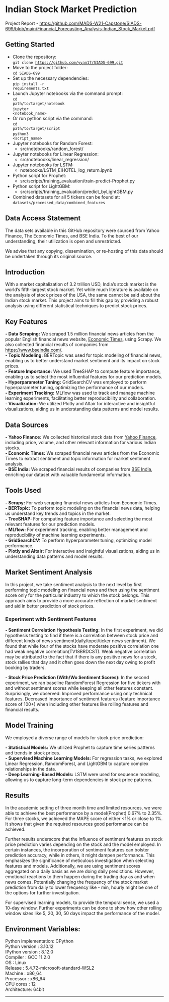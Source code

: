 # Indian Stock Market Prediction
Project Report - https://github.com/MADS-W21-Capstone/SIADS-699/blob/main/Financial_Forecasting_Analysis-Indian_Stock_Market.pdf
## Getting Started

- Clone the repository: <br/>
<code>git clone https://github.com/yyan17/SIADS-699.git</code>
- Move to the project folder:<br/>
<code>cd SIADS-699</code>
- Set up the necessary dependencies:<br/>
<code>pip install -r requirements.txt</code>
- Launch Jupyter notebooks via the command prompt:<br/>
<code>cd path/to/target/notebook</code> <br/>
<code>jupyter <notebook_name></code>
- Or run python script via the command: <br/>
<code>cd path/to/target/script</code> <br/>
<code>python3 <script_name></code>
- Jupyter notebooks for Random Forest: <br/>
  - src/notebooks/random_forest/
- Jupyter notebooks for Linear Regression: <br/>
  - src/notebooks/linear_regression/
- Jupyter notebooks for LSTM: <br/>
  - notebooks/LSTM_EIHOTEL_log_return.ipynb
- Python script for Prophet: <br/>
  - src/scripts/training_evaluation/train-predict-Prophet.py
- Python script for LightGBM: <br/>
  - src/scripts/training_evaluation/predict_byLightGBM.py
- Combined datasets for all 5 tickers can be found at: <br/>
<code>datasets/processed_data/combined_features</code>

## Data Access Statement
The data sets available in this GitHub repository were sourced from Yahoo Finance, The Economic Times, and BSE India. To the best of our understanding, their utilization is open and unrestricted.

We advise that any copying, dissemination, or re-hosting of this data should be undertaken through its original source.
## Introduction

With a market capitalization of 3.2 trillion USD, India’s stock market is the world’s fifth-largest stock market. Yet while much literature is available on the analysis of stock prices of the USA, the same cannot be said about the Indian stock market. This project aims to fill this gap by providing a robust analysis using different statistical techniques to predict stock prices.

## Key Features

**- Data Scraping:** We scraped 1.5 million financial news articles from the popular English financial news website, [Economic Times](https://economictimes.indiatimes.com/), using Scrapy. We also collected financial results of companies from https://www.bseindia.com/.  
**- Topic Modeling:** BERTopic was used for topic modeling of financial news, enabling us to better understand market sentiment and its impact on stock prices.   
**- Feature Importance:** We used TreeSHAP to compute feature importance, enabling us to select the most influential features for our prediction models.  
**- Hyperparameter Tuning:** GridSearchCV was employed to perform hyperparameter tuning, optimizing the performance of our models.  
**- Experiment Tracking:** MLflow was used to track and manage machine learning experiments, facilitating better reproducibility and collaboration.  
**- Visualization:** We utilized Plotly and Altair for interactive and insightful visualizations, aiding us in understanding data patterns and model results.  

## Data Sources

**- Yahoo Finance:** We collected historical stock data from [Yahoo Finance](https://github.com/ranaroussi/yfinance), including price, volume, and other relevant information for various Indian stocks.  
**- Economic Times:** We scraped financial news articles from the Economic Times to extract sentiment and topic information for market sentiment analysis.  
**- BSE India:** We scraped financial results of companies from [BSE India](https://www.bseindia.com/), enriching our dataset with valuable fundamental information.  

## Tools Used

**- Scrapy:** For web scraping financial news articles from Economic Times.  
**- BERTopic:** To perform topic modeling on the financial news data, helping us understand key trends and topics in the market.  
**- TreeSHAP:** For computing feature importance and selecting the most relevant features for our prediction models.  
**- MLflow:** For experiment tracking, enabling better management and reproducibility of machine learning experiments.  
**- GridSearchCV:** To perform hyperparameter tuning, optimizing model performance.  
**- Plotly and Altair:** For interactive and insightful visualizations, aiding us in understanding data patterns and model results.  

## Market Sentiment Analysis

In this project, we take sentiment analysis to the next level by first performing topic modeling on financial news and then using the sentiment score only for the particular industry to which the stock belongs. This approach aims to provide a more accurate reflection of market sentiment and aid in better prediction of stock prices.

### Experiment with Sentiment Features 
**- Sentiment Correlation Hypothesis Testing:** In the first experiment, we did hypothesis testing to find if there is a correlation between stock price and different kinds of news sentiment(daily/topci/ticker news sentiment). 
We found that while four of the stocks have moderate positive correlation one had weak negative correlation(TV18BRDCST). Weak negative correlation may be attributed to the fact that if there is any positive news for a stock, stock rallies that day and it often goes down the next day owing to profit booking by traders.

**- Stock Price Prediction (With/Wo Sentiment Scores):** In the second experiment, we ran baseline RandomForest Regression for five tickers with and without   sentiment scores while keeping all other features constant. Surprisingly, we observed:
Improved performance using only technical features.
Decreased importance of sentiment features (feature importance score of 100+) when including other features like rolling features and financial results.  

## Model Training

We employed a diverse range of models for stock price prediction:

**- Statistical Models:** We utilized Prophet to capture time series patterns and trends in stock prices. <br/>
**- Supervised Machine Learning Models:** For regression tasks, we explored Linear Regression, RandomForest, and LightGBM to capture complex relationships in the data. <br/>
**- Deep Learning-Based Models:** LSTM were used for sequence modeling, allowing us to capture long-term dependencies in stock price patterns. <br/>

## Results

In the academic setting of three month time and limited resources, we were able to achieve the best performance by a model(Prophet) 0.67% to 2.35%. For three stocks, we achieved the MAPE score of either <1% or close to 1%. It shows that given the required resources good performance can be achieved.

Further results underscore that the influence of sentiment features on stock price prediction varies depending on the stock and the model employed. In certain instances, the incorporation of sentiment features can bolster prediction accuracy, while in others, it might dampen performance. This emphasizes the significance of meticulous investigation when selecting features and models.
Additionally, we are using sentiment scores aggregated on a daily basis as we are doing daily predictions. However, emotional reactions to them happen during the trading day as and when news comes. Potentially changing the frequency of the stock market prediction from daily to lower frequency like - min, hourly might be one of the options for further investigation.

For supervised learning models, to provide the temporal sense, we used a 10-day window. Further experiments can be done to show how other rolling window sizes like 5, 20, 30, 50 days impact the performance of the model.


## Environment Variables:
Python implementation: CPython <br/>
Python version       : 3.10.12 <br/>
IPython version      : 8.12.0 <br/>
Compiler    : GCC 11.2.0 <br/>
OS          : Linux <br/>
Release     : 5.4.72-microsoft-standard-WSL2 <br/>
Machine     : x86_64 <br/>
Processor   : x86_64 <br/>
CPU cores   : 12 <br/>
Architecture: 64bit <br/>

---
